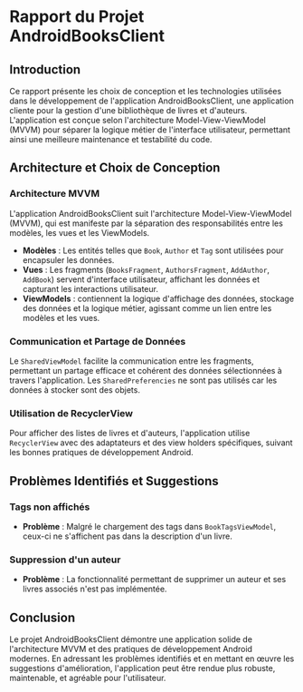 # Rapport du Projet AndroidBooksClient

## Introduction

Ce rapport présente les choix de conception et les technologies utilisées dans le développement de l'application AndroidBooksClient, une application cliente pour la gestion d'une bibliothèque de livres et d'auteurs. L'application est conçue selon l'architecture Model-View-ViewModel (MVVM) pour séparer la logique métier de l'interface utilisateur, permettant ainsi une meilleure maintenance et testabilité du code.

## Architecture et Choix de Conception

### Architecture MVVM

L'application AndroidBooksClient suit l'architecture Model-View-ViewModel (MVVM), qui est manifeste par la séparation des responsabilités entre les modèles, les vues et les ViewModels.

- **Modèles** : Les entités telles que `Book`, `Author` et `Tag` sont utilisées pour encapsuler les données.
- **Vues** : Les fragments (`BooksFragment`, `AuthorsFragment`, `AddAuthor`, `AddBook`) servent d'interface utilisateur, affichant les données et capturant les interactions utilisateur.
- **ViewModels** : contiennent la logique d'affichage des données, stockage des données et la logique métier, agissant comme un lien entre les modèles et les vues.

### Communication et Partage de Données

Le `SharedViewModel` facilite la communication entre les fragments, permettant un partage efficace et cohérent des données sélectionnées à travers l'application.
Les `SharedPreferencies` ne sont pas utilisés car les données à stocker sont des objets.

### Utilisation de RecyclerView

Pour afficher des listes de livres et d'auteurs, l'application utilise `RecyclerView` avec des adaptateurs et des view holders spécifiques, suivant les bonnes pratiques de développement Android.

## Problèmes Identifiés et Suggestions

### Tags non affichés

- **Problème** : Malgré le chargement des tags dans `BookTagsViewModel`, ceux-ci ne s'affichent pas dans la description d'un livre.

### Suppression d'un auteur

- **Problème** : La fonctionnalité permettant de supprimer un auteur et ses livres associés n'est pas implémentée.

## Conclusion

Le projet AndroidBooksClient démontre une application solide de l'architecture MVVM et des pratiques de développement Android modernes. En adressant les problèmes identifiés et en mettant en œuvre les suggestions d'amélioration, l'application peut être rendue plus robuste, maintenable, et agréable pour l'utilisateur.
